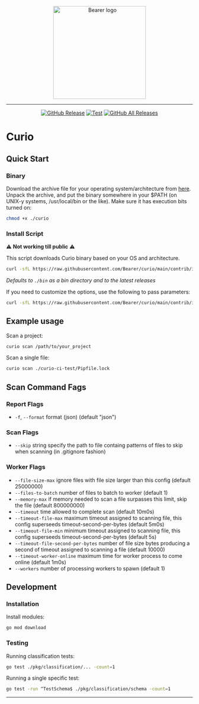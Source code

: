 <div align="center">

  <a href="https://www.bearer.com" rel="nofollow">
    <img alt="Bearer logo" data-canonical-src="https://www.bearer.com/assets/bearer-logo.svg" src="https://www.bearer.com/assets/bearer-logo.svg" width="250">
  </a>

  <hr/>

  [![GitHub Release][release-img]][release]
  [![Test][test-img]][test]
  [![GitHub All Releases][github-all-releases-img]][release]
</div>

# Curio

## Quick Start

### Binary

Download the archive file for your operating system/architecture from [here](https://github.com/Bearer/curio/releases/latest/). Unpack the archive, and put the binary somewhere in your $PATH (on UNIX-y systems, /usr/local/bin or the like). Make sure it has execution bits turned on:

```bash
chmod +x ./curio
```

### Install Script

:warning: **Not working till public** :warning:

This script downloads Curio binary based on your OS and architecture.

```bash
curl -sfL https://raw.githubusercontent.com/Bearer/curio/main/contrib/install.sh | sh
```

*Defaults to `./bin` as a bin directory and to the latest releases*

If you need to customize the options, use the following to pass parameters:

```bash
curl -sfL https://raw.githubusercontent.com/Bearer/curio/main/contrib/install.sh | sh -s -- -b /usr/local/bin
```

## Example usage

Scan a project:

```bash
curio scan /path/to/your_project
```

Scan a single file:

```bash
curio scan ./curio-ci-test/Pipfile.lock
```

## Scan Command Fags

### Report Flags

- `-f`, `--format` format (json) (default "json")

### Scan Flags

- `--skip` string specify the path to file containg patterns of files to skip when scanning (in .gitignore fashion)

### Worker Flags

- `--file-size-max` ignore files with file size larger than this config (default 25000000)
- `--files-to-batch` number of files to batch to worker (default 1)
- `--memory-max` if memory needed to scan a file surpasses this limit, skip the file (default 800000000)
- `--timeout` time allowed to complete scan (default 10m0s)
- `--timeout-file-max` maximum timeout assigned to scanning file, this config superseeds timeout-second-per-bytes (default 5m0s)
- `--timeout-file-min` minimum timeout assigned to scanning file, this config superseeds timeout-second-per-bytes (default 5s)
- `--timeout-file-second-per-bytes` number of file size bytes producing a second of timeout assigned to scanning a file (default 10000)
- `--timeout-worker-online` maximum time for worker process to come online (default 1m0s)
- `--workers` number of processing workers to spawn (default 1)

## Development

### Installation

Install modules:

```bash
go mod download
```

### Testing

Running classification tests:

```bash
go test ./pkg/classification/... -count=1
```

Running a single specific test:

```bash
go test -run ^TestSchema$ ./pkg/classification/schema -count=1
```

---

[test]: https://github.com/Bearer/curio/actions/workflows/test.yml
[test-img]: https://github.com/Bearer/curio/actions/workflows/test.yml/badge.svg
[release]: https://github.com/Bearer/curio/releases
[release-img]: https://img.shields.io/github/release/Bearer/curio.svg?logo=github
[github-all-releases-img]: https://img.shields.io/github/downloads/Bearer/curio/total?logo=github
